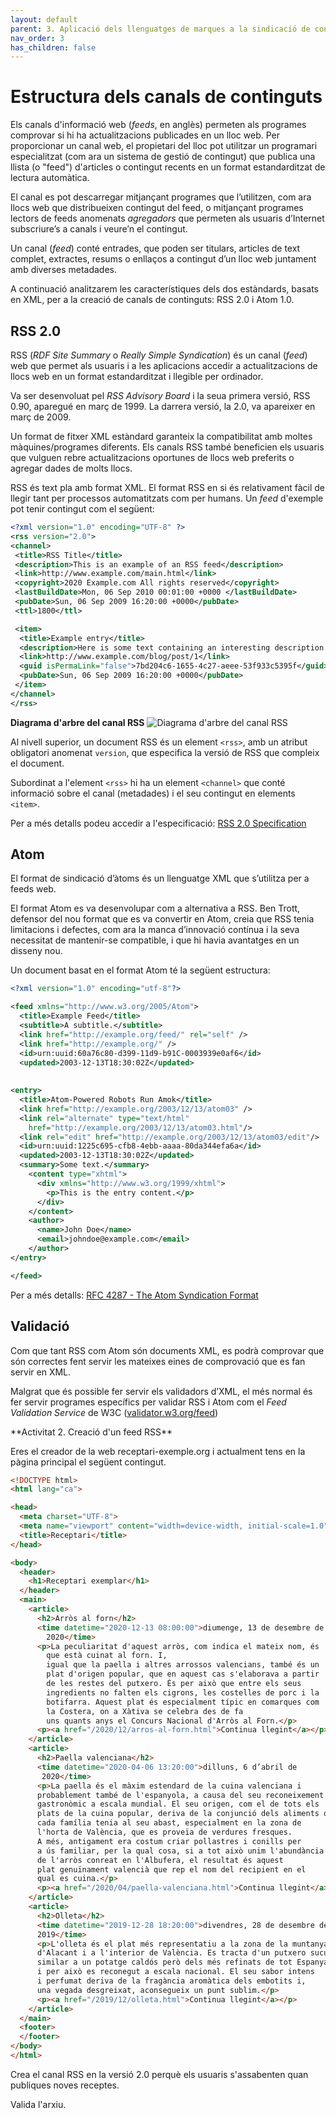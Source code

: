 ```yaml
---
layout: default
parent: 3. Aplicació dels llenguatges de marques a la sindicació de continguts 
nav_order: 3
has_children: false
---
```


# Estructura dels canals de continguts

Els canals d'informació web (_feeds_, en anglès) permeten als programes comprovar 
si hi ha  actualitzacions publicades en un lloc web. Per proporcionar un canal web, 
el propietari del lloc pot utilitzar un programari especialitzat (com ara un
 sistema de gestió de contingut) que publica una llista (o "feed") d'articles o 
 contingut recents en un format estandarditzat de lectura automàtica. 

El canal es pot descarregar mitjançant programes que l’utilitzen, com ara 
llocs web que distribueixen contingut del feed, o mitjançant programes lectors de feeds 
anomenats *agregadors* que permeten als usuaris d’Internet subscriure’s a 
canals i veure’n el contingut.

Un canal (_feed_) conté entrades, que poden ser titulars, articles de text complet,
extractes, resums o enllaços a contingut d’un lloc web juntament amb diverses metadades.

A continuació analitzarem les característiques dels dos estàndards, basats en XML,
 per a la creació de canals de continguts: RSS 2.0 i Atom 1.0.

## RSS 2.0

RSS (_RDF Site Summary_ o _Really Simple Syndication_) és un canal (_feed_) web que permet 
als usuaris i a les aplicacions accedir a actualitzacions de llocs web en un format
estandarditzat i llegible per ordinador. 

Va ser desenvoluat pel _RSS Advisory Board_ i la seua primera versió, RSS 0.90, aparegué en març de 1999.
La darrera versió, la 2.0, va apareixer en març de 2009.

<div markdown="1" class="alert-info alert">
Un format de fitxer XML estàndard garanteix la compatibilitat amb moltes màquines/programes diferents.
Els canals RSS també beneficien els usuaris que vulguen rebre actualitzacions oportunes
 de llocs web preferits o agregar dades de molts llocs.
</div>

RSS és text pla amb format XML. El format RSS en si és relativament fàcil de llegir
tant per processos automatitzats com per humans. Un _feed_ d'exemple pot tenir 
contingut com el següent:

```xml
<?xml version="1.0" encoding="UTF-8" ?>
<rss version="2.0">
<channel>
 <title>RSS Title</title>
 <description>This is an example of an RSS feed</description>
 <link>http://www.example.com/main.html</link>
 <copyright>2020 Example.com All rights reserved</copyright>
 <lastBuildDate>Mon, 06 Sep 2010 00:01:00 +0000 </lastBuildDate>
 <pubDate>Sun, 06 Sep 2009 16:20:00 +0000</pubDate>
 <ttl>1800</ttl>

 <item>
  <title>Example entry</title>
  <description>Here is some text containing an interesting description.</description>
  <link>http://www.example.com/blog/post/1</link>
  <guid isPermaLink="false">7bd204c6-1655-4c27-aeee-53f933c5395f</guid>
  <pubDate>Sun, 06 Sep 2009 16:20:00 +0000</pubDate>
 </item>
</channel>
</rss>
```

**Diagrama d'arbre del canal RSS**
![Diagrama d'arbre del canal RSS](assets/asxm04u3_03.png)
 
Al nivell superior, un document RSS és un element `<rss>`, amb un atribut
 obligatori anomenat `version`, que especifica la versió de RSS que compleix 
 el document. 

Subordinat a l'element `<rss>` hi ha un element `<channel>` que conté informació 
sobre el canal (metadades) i el seu contingut en elements `<item>`.

Per a més detalls podeu accedir a l'especificació: 
[RSS 2.0 Specification](https://www.rssboard.org/rss-specification)

## Atom

El format de sindicació d’àtoms és un llenguatge XML que s’utilitza per a feeds web.

El format Atom es va desenvolupar com a alternativa a RSS. Ben Trott, defensor 
del nou format que es va convertir en Atom, creia que RSS tenia limitacions i defectes, 
com ara la manca d’innovació contínua i la seva necessitat de mantenir-se compatible, 
i que hi havia avantatges en un disseny nou.

Un document basat en el format Atom té la següent estructura:

```xml
<?xml version="1.0" encoding="utf-8"?>

<feed xmlns="http://www.w3.org/2005/Atom">
  <title>Example Feed</title>
  <subtitle>A subtitle.</subtitle>
  <link href="http://example.org/feed/" rel="self" />
  <link href="http://example.org/" />
  <id>urn:uuid:60a76c80-d399-11d9-b91C-0003939e0af6</id>
  <updated>2003-12-13T18:30:02Z</updated>
    
    
<entry>
  <title>Atom-Powered Robots Run Amok</title>
  <link href="http://example.org/2003/12/13/atom03" />
  <link rel="alternate" type="text/html" 
    href="http://example.org/2003/12/13/atom03.html"/>
  <link rel="edit" href="http://example.org/2003/12/13/atom03/edit"/>
  <id>urn:uuid:1225c695-cfb8-4ebb-aaaa-80da344efa6a</id>
  <updated>2003-12-13T18:30:02Z</updated>
  <summary>Some text.</summary>
    <content type="xhtml">
      <div xmlns="http://www.w3.org/1999/xhtml">
        <p>This is the entry content.</p>
      </div>
    </content>
    <author>
      <name>John Doe</name>
      <email>johndoe@example.com</email>
    </author>
</entry>

</feed>
```
Per a més detalls: [RFC 4287 - The Atom Syndication Format](https://tools.ietf.org/html/rfc4287)


## Validació

<div markdown="1" class="alert-info alert">
Com que tant RSS com Atom són documents XML, es podrà comprovar que
són correctes fent servir les mateixes eines de comprovació que es fan servir
en XML.
</div>

Malgrat que és possible fer servir els validadors d’XML, el més normal és fer
servir programes específics per validar RSS i Atom com el _Feed Validation Service_ de W3C
 ([validator.w3.org/feed](https://validator.w3.org/feed))


<div markdown="1" class="alert-activity alert">
**Activitat 2. Creació d'un feed RSS**

Eres el creador de la web receptari-exemple.org i actualment tens en la 
pàgina principal el següent contingut.

```html
<!DOCTYPE html>
<html lang="ca">

<head>
  <meta charset="UTF-8">
  <meta name="viewport" content="width=device-width, initial-scale=1.0">
  <title>Receptari</title>
</head>

<body>
  <header>
    <h1>Receptari exemplar</h1>
  </header>
  <main>
    <article>
      <h2>Arròs al forn</h2>
      <time datetime="2020-12-13 08:00:00">diumenge, 13 de desembre de 
        2020</time>
      <p>La peculiaritat d'aquest arròs, com indica el mateix nom, és 
        que està cuinat al forn. I,
        igual que la paella i altres arrossos valencians, també és un 
        plat d'origen popular, que en aquest cas s'elaborava a partir 
        de les restes del putxero. És per això que entre els seus 
        ingredients no falten els cigrons, les costelles de porc i la 
        botifarra. Aquest plat és especialment típic en comarques com 
        la Costera, on a Xàtiva se celebra des de fa
        uns quants anys el Concurs Nacional d'Arròs al Forn.</p>
      <p><a href="/2020/12/arros-al-forn.html">Continua llegint</a></p>
    </article>
    <article>
      <h2>Paella valenciana</h2>
      <time datetime="2020-04-06 13:20:00">dilluns, 6 d’abril de
       2020</time>
      <p>La paella és el màxim estendard de la cuina valenciana i 
      probablement també de l'espanyola, a causa del seu reconeixement 
      gastronòmic a escala mundial. El seu origen, com el de tots els 
      plats de la cuina popular, deriva de la conjunció dels aliments que
      cada família tenia al seu abast, especialment en la zona de 
      l'horta de València, que es proveïa de verdures fresques. 
      A més, antigament era costum criar pollastres i conills per 
      a ús familiar, per la qual cosa, si a tot això unim l'abundància
      de l'arròs conreat en l'Albufera, el resultat és aquest 
      plat genuïnament valencià que rep el nom del recipient en el 
      qual es cuina.</p>
      <p><a href="/2020/04/paella-valenciana.html">Continua llegint</a></p>
    </article>
    <article>
      <h2>Olleta</h2>
      <time datetime="2019-12-28 18:20:00">divendres, 28 de desembre de 
      2019</time>
      <p>L'olleta és el plat més representatiu a la zona de la muntanya 
      d'Alacant i a l'interior de València. Es tracta d'un putxero suculent,
      similar a un potatge caldós però dels més refinats de tot Espanya, 
      i per això es reconegut a escala nacional. El seu sabor intens
      i perfumat deriva de la fragància aromàtica dels embotits i, 
      una vegada desgreixat, aconsegueix un punt sublim.</p>
      <p><a href="/2019/12/olleta.html">Continua llegint</a></p>
    </article>
  </main>
  <footer>
  </footer>
</body>
</html>
```
Crea el canal RSS en la versió 2.0 perquè els usuaris s'assabenten quan publiques noves receptes.

Valida l'arxiu.
</div>
